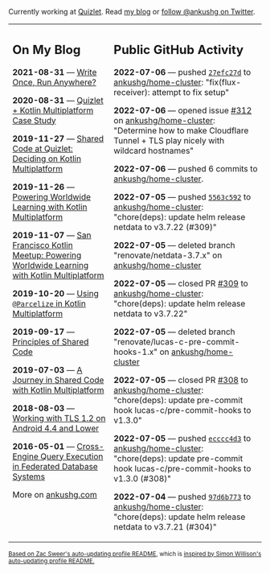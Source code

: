 Currently working at [Quizlet](https://quizlet.com/). Read [my blog](https://ankushg.com/) or [follow @ankushg on Twitter](https://twitter.com/ankushg).

<table><tr><td valign="top" width="40%">

## On My Blog
<!-- blog starts -->
**2021-08-31** — [Write Once, Run Anywhere?](https://ankushg.com/posts/write-once-run-anywhere-increment/)

**2020-08-31** — [Quizlet + Kotlin Multiplatform Case Study](https://ankushg.com/posts/quizlet-kotlin-multiplatform-case-study/)

**2019-11-27** — [Shared Code at Quizlet: Deciding on Kotlin Multiplatform](https://ankushg.com/posts/shared-code-kotlin-multiplatform/)

**2019-11-26** — [Powering Worldwide Learning with Kotlin Multiplatform](https://ankushg.com/speaking/droidcon-sf-2019)

**2019-11-07** — [San Francisco Kotlin Meetup: Powering Worldwide Learning with Kotlin Multiplatform](https://ankushg.com/speaking/sf-kotlin-meetup-2019)

**2019-10-20** — [Using `@Parcelize` in Kotlin Multiplatform](https://ankushg.com/posts/multiplatform-parcelize/)

**2019-09-17** — [Principles of Shared Code](https://ankushg.com/speaking/denver-startup-week-2019)

**2019-07-03** — [A Journey in Shared Code with Kotlin Multiplatform](https://ankushg.com/speaking/droidcon-berlin-2019)

**2018-08-03** — [Working with TLS 1.2 on Android 4.4 and Lower](https://ankushg.com/posts/tls-1.2-on-android/)

**2016-05-01** — [Cross-Engine Query Execution in Federated Database Systems](https://ankushg.com/projects/thesis)
<!-- blog ends -->
More on [ankushg.com](https://ankushg.com/)
</td><td valign="top" width="60%">

## Public GitHub Activity
<!-- githubActivity starts -->
**2022-07-06** — pushed [`27efc27d`](https://github.com/ankushg/home-cluster/commit/27efc27d23429f5304b2ee1d478931c6fd98c2c5) to [ankushg/home-cluster](https://api.github.com/repos/ankushg/home-cluster): "fix(flux-receiver): attempt to fix setup"

**2022-07-06** — opened issue [#312](https://github.com/ankushg/home-cluster/issues/312) on [ankushg/home-cluster](https://api.github.com/repos/ankushg/home-cluster): "Determine how to make Cloudflare Tunnel + TLS play nicely with wildcard hostnames"

**2022-07-06** — pushed 6 commits to [ankushg/home-cluster](https://api.github.com/repos/ankushg/home-cluster).

**2022-07-05** — pushed [`5563c592`](https://github.com/ankushg/home-cluster/commit/5563c592500b22be6f35b4e363121f7930e0a662) to [ankushg/home-cluster](https://api.github.com/repos/ankushg/home-cluster): "chore(deps): update helm release netdata to v3.7.22 (#309)"

**2022-07-05** — deleted branch "renovate/netdata-3.7.x" on [ankushg/home-cluster](https://api.github.com/repos/ankushg/home-cluster)

**2022-07-05** — closed PR [#309](https://github.com/ankushg/home-cluster/pull/309) to [ankushg/home-cluster](https://api.github.com/repos/ankushg/home-cluster): "chore(deps): update helm release netdata to v3.7.22"

**2022-07-05** — deleted branch "renovate/lucas-c-pre-commit-hooks-1.x" on [ankushg/home-cluster](https://api.github.com/repos/ankushg/home-cluster)

**2022-07-05** — closed PR [#308](https://github.com/ankushg/home-cluster/pull/308) to [ankushg/home-cluster](https://api.github.com/repos/ankushg/home-cluster): "chore(deps): update pre-commit hook lucas-c/pre-commit-hooks to v1.3.0"

**2022-07-05** — pushed [`ecccc4d3`](https://github.com/ankushg/home-cluster/commit/ecccc4d36618c20a6bee4bc02cbb48a1f1b92df1) to [ankushg/home-cluster](https://api.github.com/repos/ankushg/home-cluster): "chore(deps): update pre-commit hook lucas-c/pre-commit-hooks to v1.3.0 (#308)"

**2022-07-04** — pushed [`97d6b773`](https://github.com/ankushg/home-cluster/commit/97d6b773b91ca12737800988c34ce06bda093291) to [ankushg/home-cluster](https://api.github.com/repos/ankushg/home-cluster): "chore(deps): update helm release netdata to v3.7.21 (#304)"
<!-- githubActivity ends -->
</td></tr></table>

<sub><a href="https://github.com/ZacSweers/ZacSweers">Based on Zac Sweer's auto-updating profile README</a>, which is <a href="https://simonwillison.net/2020/Jul/10/self-updating-profile-readme/">inspired by Simon Willison's auto-updating profile README.</a></sub>